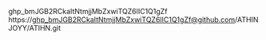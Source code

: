
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
https://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@github.com/ATHINJOYY/ATIHN.git